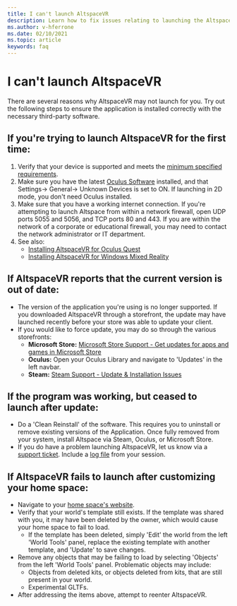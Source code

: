 ```yaml
---
title: I can't launch AltspaceVR
description: Learn how to fix issues relating to launching the AltspaceVR environment.
ms.author: v-hferrone
ms.date: 02/10/2021
ms.topic: article
keywords: faq
---
```


# I can't launch AltspaceVR

There are several reasons why AltspaceVR may not launch for you. Try out the following steps to ensure the application is installed correctly with the necessary third-party software.

## If you're trying to launch AltspaceVR for the first time:

1. Verify that your device is supported and meets the [minimum specified requirements](../getting-started/system-requirements.md).
2. Make sure you have the latest [Oculus Software](https://www.oculus.com/setup) installed, and that Settings-> General-> Unknown Devices is set to ON. If launching in 2D mode, you don't need Oculus installed.
3. Make sure that you have a working internet connection. If you're attempting to launch Altspace from within a network firewall, open UDP ports 5055 and 5056, and TCP ports 80 and 443. If you are within the network of a corporate or educational firewall, you may need to contact the network administrator or IT department.
4. See also:
    * [Installing AltspaceVR for Oculus Quest](../getting-started/oculus-installation.md)
    * [Installing AltspaceVR for Windows Mixed Reality](../getting-started/wmr-installation.md)

## If AltspaceVR reports that the current version is out of date:

* The version of the application you're using is no longer supported. If you downloaded AltspaceVR through a storefront, the update may have launched recently before your store was able to update your client.
* If you would like to force update, you may do so through the various storefronts:
    * **Microsoft Store:** [Microsoft Store Support - Get updates for apps and games in Microsoft Store](https://support.microsoft.com/account-billing/get-updates-for-apps-and-games-in-microsoft-store-a1fe19c0-532d-ec47-7035-d1c5a1dd464f)
    * **Oculus:** Open your Oculus Library and navigate to 'Updates' in the left navbar.
    * **Steam:** [Steam Support - Update & Installation Issues](https://support.steampowered.com/kb_article.php?ref=2274-IFLV-5334)

## If the program was working, but ceased to launch after update:

* Do a 'Clean Reinstall' of the software. This requires you to uninstall or remove existing versions of the Application. Once fully removed from your system, install Altspace via Steam, Oculus, or Microsoft Store.
* If you do have a problem launching AltspaceVR, let us know via a [support ticket](https://help.altvr.com/hc/requests/new). Include a [log file](uploading-client-logs.md) from your session.

## If AltspaceVR fails to launch after customizing your home space:

* Navigate to your [home space's website](https://account.altvr.com/users/sign_in).
* Verify that your world's template still exists. If the template was shared with you, it may have been deleted by the owner, which would cause your home space to fail to load.
    * If the template has been deleted, simply 'Edit' the world from the left 'World Tools' panel, replace the existing template with another template, and 'Update' to save changes.
* Remove any objects that may be failing to load by selecting 'Objects' from the left 'World Tools' panel. Problematic objects may include:
    * Objects from deleted kits, or objects deleted from kits, that are still present in your world.
    * Experimental GLTFs.
* After addressing the items above, attempt to reenter AltspaceVR.